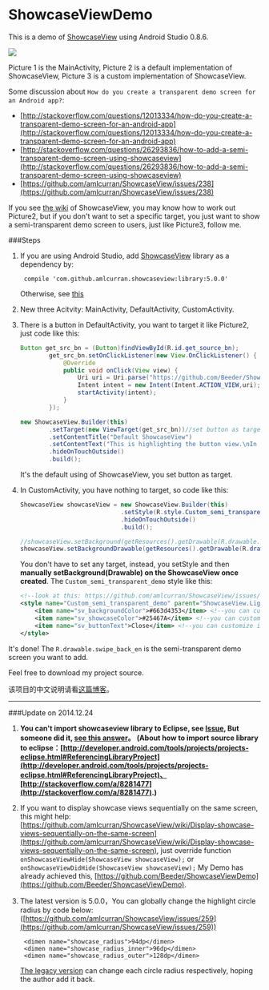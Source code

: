 ShowcaseViewDemo
================
This is a demo of [ShowcaseView](https://github.com/amlcurran/ShowcaseView) using Android Studio 0.8.6. 


![](https://raw.githubusercontent.com/Beeder/ShowcaseViewDemo/master/Screenshot.PNG)

Picture 1 is the MainActivity, Picture 2 is a default implementation of ShowcaseView, Picture 3 is a custom implementation of ShowcaseView.

Some discussion about `How do you create a transparent demo screen for an Android app?`:
* [http://stackoverflow.com/questions/12013334/how-do-you-create-a-transparent-demo-screen-for-an-android-app](http://stackoverflow.com/questions/12013334/how-do-you-create-a-transparent-demo-screen-for-an-android-app)
* [http://stackoverflow.com/questions/26293836/how-to-add-a-semi-transparent-demo-screen-using-showcaseview](http://stackoverflow.com/questions/26293836/how-to-add-a-semi-transparent-demo-screen-using-showcaseview)
* [https://github.com/amlcurran/ShowcaseView/issues/238](https://github.com/amlcurran/ShowcaseView/issues/238)

If you see [the wiki](https://github.com/amlcurran/ShowcaseView/wiki) of ShowcaseView, you may know how to work out Picture2, but if you don't want to set a specific target, you just want to show a semi-transparent demo screen to users, just like Picture3, follow me.

###Steps
1. If you are using Android Studio, add [ShowcaseView](https://github.com/amlcurran/ShowcaseView) library as a dependency by:


		compile 'com.github.amlcurran.showcaseview:library:5.0.0'

	Otherwise, see [this](https://github.com/amlcurran/ShowcaseView#project-set-up)
2. New three Acitvity: MainActivity, DefaultActivity, CustomActivity.
3. There is a button in DefaultActivity, you want to target it like Picture2, just code like this:
	```java
	Button get_src_bn = (Button)findViewById(R.id.get_source_bn);
			get_src_bn.setOnClickListener(new View.OnClickListener() {
				@Override
				public void onClick(View view) {
					Uri uri = Uri.parse("https://github.com/Beeder/ShowcaseViewDemo");
					Intent intent = new Intent(Intent.ACTION_VIEW,uri);
					startActivity(intent);
				}
			});

	new ShowcaseView.Builder(this)
			.setTarget(new ViewTarget(get_src_bn))//set button as target
			.setContentTitle("Default ShowcaseView")
			.setContentText("This is highlighting the button view.\nIn Default ShowcaseView, you must set the Target you want to highlight!")
			.hideOnTouchOutside()
			.build();
	```
	It's the default using of ShowcaseView, you set button as target.
4. In CustomActivity, you have nothing to target, so code like this:
	```java
	ShowcaseView showcaseView = new ShowcaseView.Builder(this)
								.setStyle(R.style.Custom_semi_transparent_demo)//setStyle instead of setTarget!
								.hideOnTouchOutside()
								.build();

	//showcaseView.setBackground(getResources().getDrawable(R.drawable.swipe_back_en));//minAPI=16
	showcaseView.setBackgroundDrawable(getResources().getDrawable(R.drawable.swipe_back_en));//deprecated.
	```
	You don't have to set any target, instead, you setStyle and then **manually setBackground(Drawable) on the ShowcaseView once created**. The `Custom_semi_transparent_demo` style like this:
	```xml
	<!--look at this: https://github.com/amlcurran/ShowcaseView/issues/159-->
	<style name="Custom_semi_transparent_demo" parent="ShowcaseView.Light">
		<item name="sv_backgroundColor">#663d4353</item> <!--you can customize it-->
		<item name="sv_showcaseColor">#25467A</item> <!--you can customize it-->
		<item name="sv_buttonText">Close</item> <!--you can customize it-->
	</style>
	```

It's done! The `R.drawable.swipe_back_en` is the semi-transparent demo screen you want to add.

Feel free to download my project source.

该项目的中文说明请看[这篇博客](http://beeder.github.io/2014/11/11/how-to-add-a-semi-transparent-demo-screen-using-showcaseview/)。

---
###Update on 2014.12.24

1. **You can't import showcaseview library to Eclipse, see [Issue](https://github.com/amlcurran/ShowcaseView/issues/194), But someone did it, [see this answer](http://stackoverflow.com/a/24949067)。**
**(About how to import source library to eclipse：[http://developer.android.com/tools/projects/projects-eclipse.html#ReferencingLibraryProject](http://developer.android.com/tools/projects/projects-eclipse.html#ReferencingLibraryProject)、[http://stackoverflow.com/a/8281477](http://stackoverflow.com/a/8281477).)**

2. If you want to display showcase views sequentially on the same screen, this might help: [https://github.com/amlcurran/ShowcaseView/wiki/Display-showcase-views-sequentially-on-the-same-screen](https://github.com/amlcurran/ShowcaseView/wiki/Display-showcase-views-sequentially-on-the-same-screen), just override function `onShowcaseViewHide(ShowcaseView showcaseView);` or `onShowcaseViewDidHide(ShowcaseView showcaseView);` My Demo has already achieved this, [https://github.com/Beeder/ShowcaseViewDemo](https://github.com/Beeder/ShowcaseViewDemo).

3. The latest version is 5.0.0，You can globally change the highlight circle radius by code below: ([https://github.com/amlcurran/ShowcaseView/issues/259](https://github.com/amlcurran/ShowcaseView/issues/259))
		
		<dimen name="showcase_radius">94dp</dimen>
		<dimen name="showcase_radius_inner">96dp</dimen>
		<dimen name="showcase_radius_outer">128dp</dimen>
	[The legacy version](https://github.com/amlcurran/ShowcaseView/tree/legacy) can change each circle radius respectively, hoping the author add it back.
